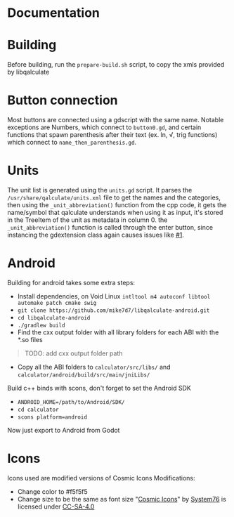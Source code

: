 # Documentation

Building
==================
Before building, run the `prepare-build.sh` script, to copy the xmls provided by libqalculate

Button connection
==================

Most buttons are connected using a gdscript with the same name. Notable exceptions are Numbers, which connect to `button0.gd`, and certain functions that spawn parenthesis after their text (ex. ln, √, trig functions) which connect to `name_then_parenthesis.gd`. 

Units
==================

The unit list is generated using the `units.gd` script. It parses the `/usr/share/qalculate/units.xml` file to get the names and the categories, then using the `_unit_abbreviation()` function from the cpp code, it gets the name/symbol that qalculate understands when using it as input, it's stored in the TreeItem of the unit as metadata in column 0. the `_unit_abbreviation()` function is called through the enter button, since instancing the gdextension class again causes issues like [#1](https://gitlab.com/mike7d7/calculator/-/issues/1#).

Android
==================

Building for android takes some extra steps:
- Install dependencies, on Void Linux `intltool m4 autoconf libtool automake patch cmake swig`
- `git clone https://github.com/mike7d7/libqalculate-android.git`
- `cd libqalculate-android`
- `./gradlew build`
- Find the cxx output folder with all library folders for each ABI with the *.so files
> TODO: add cxx output folder path
- Copy all the ABI folders to `calculator/src/libs/` and `calculator/android/build/src/main/jniLibs/`

Build c++ binds with scons, don't forget to set the Android SDK
- `ANDROID_HOME=/path/to/Android/SDK/`
- `cd calculator`
- `scons platform=android`

Now just export to Android from Godot

Icons
==================

Icons used are modified versions of Cosmic Icons
Modifications:
- Change color to #f5f5f5
- Change size to be the same as font size
"[Cosmic Icons](http://github.com/pop-os/cosmic-icons)" by [System76](http://system76.com/) is licensed under [CC-SA-4.0](http://creativecommons.org/licenses/by-sa/4.0/)

